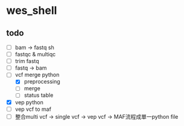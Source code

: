 # wes_shell

## todo
- [ ]  bam → fastq sh
- [ ]  fastqc & multiqc
- [ ]  trim fastq
- [ ]  fastq → bam
- [ ]  vcf merge python
    - [x]  preprocessing
    - [ ]  merge
    - [ ]  status table
- [x]  vep python
- [ ]  vep vcf to maf
- [ ]  整合multi vcf → single vcf → vep vcf → MAF流程成單一python file